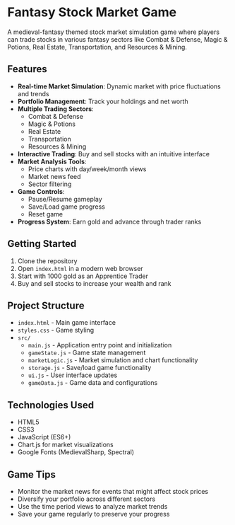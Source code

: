 # Fantasy Stock Market Game

A medieval-fantasy themed stock market simulation game where players can trade stocks in various fantasy sectors like Combat & Defense, Magic & Potions, Real Estate, Transportation, and Resources & Mining.

## Features

- **Real-time Market Simulation**: Dynamic market with price fluctuations and trends
- **Portfolio Management**: Track your holdings and net worth
- **Multiple Trading Sectors**:
  - Combat & Defense
  - Magic & Potions
  - Real Estate
  - Transportation
  - Resources & Mining
- **Interactive Trading**: Buy and sell stocks with an intuitive interface
- **Market Analysis Tools**:
  - Price charts with day/week/month views
  - Market news feed
  - Sector filtering
- **Game Controls**:
  - Pause/Resume gameplay
  - Save/Load game progress
  - Reset game
- **Progress System**: Earn gold and advance through trader ranks

## Getting Started

1. Clone the repository
2. Open `index.html` in a modern web browser
3. Start with 1000 gold as an Apprentice Trader
4. Buy and sell stocks to increase your wealth and rank

## Project Structure

- `index.html` - Main game interface
- `styles.css` - Game styling
- `src/`
  - `main.js` - Application entry point and initialization
  - `gameState.js` - Game state management
  - `marketLogic.js` - Market simulation and chart functionality
  - `storage.js` - Save/load game functionality
  - `ui.js` - User interface updates
  - `gameData.js` - Game data and configurations

## Technologies Used

- HTML5
- CSS3
- JavaScript (ES6+)
- Chart.js for market visualizations
- Google Fonts (MedievalSharp, Spectral)

## Game Tips

- Monitor the market news for events that might affect stock prices
- Diversify your portfolio across different sectors
- Use the time period views to analyze market trends
- Save your game regularly to preserve your progress
